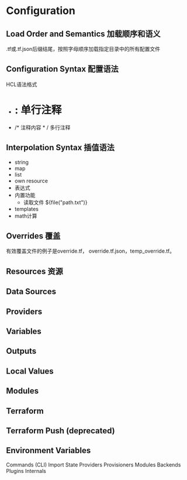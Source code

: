 # Configuration
## Load Order and Semantics 加载顺序和语义
.tf或.tf.json后缀结尾，按照字母顺序加载指定目录中的所有配置文件
## Configuration Syntax 配置语法
HCL语法格式
- # : 单行注释
- /* 注释内容 * / 多行注释

## Interpolation Syntax 插值语法
- string
- map
- list
- own resource
- 表达式
- 内置功能
  - 读取文件  ${file("path.txt")}
- templates
- math计算

## Overrides 覆盖
有效覆盖文件的例子是override.tf， override.tf.json，temp_override.tf。
## Resources 资源

## Data Sources
## Providers
## Variables
## Outputs
## Local Values
## Modules
## Terraform
## Terraform Push (deprecated)
## Environment Variables
Commands (CLI)
Import
State
Providers
Provisioners
Modules
Backends
Plugins
Internals
